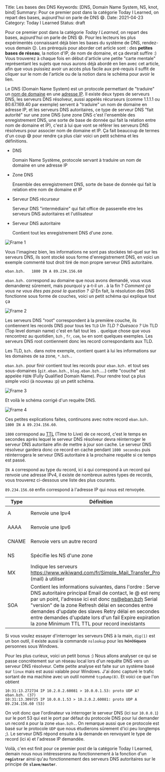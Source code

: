 Title: Les bases des DNS
Keywords: [DNS, Domain Name System, NS, knot, bind]
Summary: Pour ce premier post dans la catégorie Today I Learned, on repart des bases, aujourd'hui on parle de DNS 😄.
Date: 2021-04-23
Category: Today I Learned
Status: draft

Pour ce premier post dans la catégorie *Today I Learned*, on repart des bases, aujourd'hui on parle de DNS 😄. Pour les lecteurs les plus expérimentés connaissant déjà bien les bases du système de DNS, rendez-vous demain 😉. Les prérequis pour aborder cet article sont : des **petites bases de réseau**, la notion d'IP, de nom de domaine, et ça devrait suffire :) Vous trouverez à chaque fois en début d'article une petite "carte mentale" représentant les sujets que nous aurons déjà abordé en lien avec cet article, afin que vous puissiez avoir un accès plus facile aux pré-requis il suffit de cliquer sur le nom de l'article ou de la notion dans le schéma pour avoir le lien.

Le DNS (Domain Name System) est un protocole permettant de "traduire" un [nom de domaine](https://www.wikiwand.com/en/Domain_name) en une [adresse IP](https://www.wikiwand.com/en/IP_address). Il existe deux types de serveurs DNS, les serveurs DNS résolveur, aussi appelés récurseurs (comme 1.1.1.1 ou 80.67.169.40 par exemple) servent à "traduire" un nom de domaine en adresse IP, et les serveurs DNS autoritaires, ce type de serveur DNS "fait autorité" sur une zone DNS (une zone DNS c'est l'ensemble des enregistrement DNS, une sorte de base de donnée qui fait la relation entre nom de domaine et IP), c'est à lui que vont se référer les serveurs DNS résolveurs pour associer nom de domaine et IP. Ça fait beaucoup de termes d'un coup 😅 pour rendre ça plus clair voici un petit schéma et les définitions.

- DNS

    Domain Name Système, protocole servant à traduire un nom de domaine en une adresse IP

- Zone DNS

    Ensemble des enregistrement DNS, sorte de base de donnée qui fait la relation etre nom de domaine et IP

- Serveur DNS récurseur

    Serveur DNS "intermédiaire" qui fait office de passerelle etre les serveurs DNS autoritaires et l'utilisateur

- Serveur DNS autoritaire

    Contient tout les enregistrement DNS d'une zone.

![Frame 1](/static/img/les-bases-des-dns/schema1.png)

Vous l'imaginez bien, les informations ne sont pas stockées tel-quel sur les serveurs DNS, ils sont stocké sous forme d'enregistrement DNS, en voici un exemple commenté tout droit tiré de mon propre serveur DNS autoritaire.

```
eban.bzh.	1800 IN A 89.234.156.60
```

`eban.bzh.` correspond au domaine que nous avons demandé, vous vous demanderez sûrement, mais pourquoi y a-t-il un . à la fin ? *Comment ça vous ne vous êtes pas posé la question ? 😛* En fait, la résolution des DNS fonctionne sous forme de couches, voici un petit schéma qui explique tout ça

![Frame 2](/static/img/les-bases-des-dns/schema2.png)

Les serveurs DNS "root" correspondent à la première couche, ils contiennent les records DNS pour tous les `TLD` *Un TLD ? Quèsaco ?* Un TLD (Top level domain name) c'est en fait tout les `.` quelque chose que vous rencontrez au quotidien, `bzh` , `fr`, `com`, `be` en sont quelques exemples. Les serveurs DNS root contiennent donc les record correspondants aux TLD. 

Les TLD, `bzh.` dans notre exemple, contient quant à lui les informations sur les domaines de sa zone, `*.bzh.`. 

`eban.bzh.` pour finir contient tout les records pour `eban.bzh.` et tout ses sous-domaines (`git.eban.bzh.`, `blog.eban.bzh.`...) cette "couche" est appelée `FQDN` (Fully Qualified Domain Name). Pour rendre tout ça plus simple voici (à nouveau :p) un petit schéma.

![Frame 3](/static/img/les-bases-des-dns/schema3.png)

Et voilà le schéma corrigé d'un requête DNS.

![Frame 4](/static/img/les-bases-des-dns/schema4.png)

Ces petites explications faites, continuons avec notre record `eban.bzh.	1800 IN A 89.234.156.60`.

`1800` correspond au [TTL](https://www.wikiwand.com/fr/Time_to_Live) (Time to Live) de ce record, c'est le temps en secondes après lequel le serveur DNS résolveur devra réinterroger le serveur DNS autoritaire afin de mettre à jour son cache. Le serveur DNS résolveur gardera donc ce record en cache pendant `1800 secondes` puis réinterrogera le serveur DNS autoritaire à la prochaine requête si ce temps est passé.

`IN A` correspond au type du record, ici `A` qui correspond à un record qui renvoie une adresse IPv4, il existe de nombreux autres types de records, vous trouverez ci-dessous une liste des plus courants.

`89.234.156.60` enfin correspond à l'adresse IP qui nous est renvoyée.

|Type |Définition                                                                                                                                                                                                                                                                                                                                                                                             |Exemple                                                                             |
|-----|-------------------------------------------------------------------------------------------------------------------------------------------------------------------------------------------------------------------------------------------------------------------------------------------------------------------------------------------------------------------------------------------------------|------------------------------------------------------------------------------------|
|A    |Renvoie une Ipv4                                                                                                                                                                                                                                                                                                                                                                                       |eban.bzh. 1800 IN A 89.234.156.60                                                   |
|AAAA |Renvoie une Ipv6                                                                                                                                                                                                                                                                                                                                                                                       |eban.bzh. 1800 IN AAAA 2a03:7220:8083:3c00::1                                       |
|CNAME|Renvoie vers un autre record                                                                                                                                                                                                                                                                                                                                                                           |blog.eban.bzh. 1800 IN CNAME veil.eban.bzh.                                         |
|NS   |Spécifie les NS d'une zone                                                                                                                                                                                                                                                                                                                                                                             |eban.bzh. 1800 IN NS ns1.eban.bzh.                                                  |
|MX   |Indique les serveurs https://www.wikiwand.com/fr/Simple_Mail_Transfer_Protocol (mail) à utiliser                                                                                                                                                                                                                                                                                                       |eban.bzh. 1800 IN MX 10 spool.mail.gandi.net.                                       |
|SOA  |Contient les informations suivantes, dans l'ordre : Serveur DNS autoritaire principal Email de contact, le @ est remplacé par un point, l'adresse ici est donc ns@eban.bzh Serial "version" de la zone Refresh délai en secondes entre demandes d'update des slaves Retry délai en secondes entre demandes d'update lors d'un fail Expire expiration de la zone Minimum TTL TTL pour record inexistants|eban.bzh. 86400 IN SOA ns1.eban.bzh. ns.eban.bzh. 1618240745 10800 3600 604800 10800|

Si vous voulez essayer d'interroger les serveurs DNS à la main, `dig(1)` est un bon outil, il existe aussi la commande `nslookup` pour les ~~hérétiques~~ personnes sous Windows.

Pour les plus curieux, voici un petit bonus :) Nous allons analyser ce qui se passe concrètement sur un réseau local lors d'un requête DNS vers un serveur DNS résolveur.
Cette petite analyse est faite sur un système basé sur `linux` mais est aussi valable pour Windows. J'ai donc capturé le trafic sortant de ma machine avec un outil nommé `tcpdump(8)`. Et voici ce que l'on obtient

```
10:31:13.272734 IP 10.2.0.2.60081 > 10.0.0.1.53: proto UDP A? eban.bzh. (37)
10:31:13.309725 IP 10.0.0.1.53 > 10.2.0.2.60081: proto UDP A 89.234.156.60 (53)
```

On voit donc que l'ordinateur va interroger le serveur DNS (ici sur `10.0.0.1`) sur le port 53 qui est le port par défaut du protocole DNS pour lui demander un record `A` pour la zone `eban.bzh.`. On remarque aussi que ce protocole est basé sur le protocole `UDP` que nous étudierons sûrement d'ici peu longtemps ;). Le serveur DNS répond ensuite à la demande en renvoyant le type de record (ici `A`) et l'adresse IP demandée.

Voilà, c'en est finit pour ce premier post de la catégorie Today I Learned, demain nous nous intéresserons au fonctionnement à la fonction d'un **`registrar`** ainsi qu'au fonctionnement des serveurs DNS autoritaires sur le principe de **`slave/master`**.

